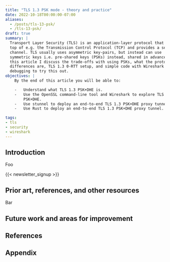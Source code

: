 ```yaml
---
title: "TLS 1.3 PSK mode - theory and practice"
date: 2022-10-18T00:00:00-07:00
aliases:
  - /posts/tls-13-psk/
  - /tls-13-psk/
draft: true
summary: |
  Transport Layer Security (TLS) is an application-layer protocol that sits on
  top of e.g. the Transmission Control Protocol (TCP) and provides a secure
  channel. TLS usually uses asymmetric key-pairs, but instead can use
  symmetric keys i.e. pre-shared keys (PSKs) instead, shared in advance. In
  this article I discuss the trade-offs with using PSKs, what the protocol
  differences are, TLS 1.3 0-RTT setup, and simple code with Wireshark
  debugging to try this out.
objectives: |
    By the end of this article you will be able to:

    -   Understand what TLS 1.3 PSK+DHE is.
    -   Use the OpenSSL command-line tool and Wireshark to explore TLS 1.3
        PSK+DHE.
    -   Use stunnel to deploy an end-to-end TLS 1.3 PSK+DHE proxy tunnel.
    -   Use Rust to deploy an end-to-end TLS 1.3 PSK+DHE proxy tunnel.

tags:
- tls
- security
- wireshark
---
```


## Introduction

Foo

{{< newsletter_signup >}}

## Prior art, references, and other resources

Bar

## Future work and areas for improvement

## References

## Appendix

